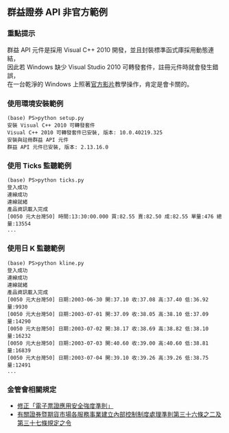 ## 群益證券 API 非官方範例

### 重點提示

群益 API 元件是採用 Visual C++ 2010 開發，並且封裝標準函式庫採用動態連結，  
因此若 Windows 缺少 Visual Studio 2010 可轉發套件，註冊元件時就會發生錯誤，  
在一台乾淨的 Windows 上照著[官方影片](https://www.youtube.com/watch?v=OgNjvXuBaoI)教學操作，肯定是會卡關的。

### 使用環境安裝範例
```
(base) PS>python setup.py
安裝 Visual C++ 2010 可轉發套件
Visual C++ 2010 可轉發套件已安裝, 版本: 10.0.40219.325
安裝與註冊群益 API 元件
群益 API 元件已安裝, 版本: 2.13.16.0
```

### 使用 Ticks 監聽範例

```
(base) PS>python ticks.py
登入成功
連線成功
連線就緒
產品資訊載入完成
[0050 元大台灣50] 時間:13:30:00.000 買:82.55 賣:82.50 成:82.55 單量:476 總量:13554
...
```

### 使用日 K 監聽範例

```
(base) PS>python kline.py
登入成功
連線成功
連線就緒
產品資訊載入完成
[0050 元大台灣50] 日期:2003-06-30 開:37.10 收:37.08 高:37.40 低:36.92 量:9930
[0050 元大台灣50] 日期:2003-07-01 開:37.09 收:38.05 高:38.10 低:37.09 量:14290
[0050 元大台灣50] 日期:2003-07-02 開:38.17 收:38.69 高:38.82 低:38.10 量:16232
[0050 元大台灣50] 日期:2003-07-03 開:40.60 收:39.00 高:40.60 低:38.81 量:16839
[0050 元大台灣50] 日期:2003-07-04 開:39.10 收:39.26 高:39.26 低:38.75 量:12491
...
```

### 金管會相關規定
* [修正「電子票證應用安全強度準則」](http://law.fsc.gov.tw/law/NewsContent.aspx?id=6292)
* [有關證券暨期貨市場各服務事業建立內部控制制度處理準則第三十六條之二及第三十七條規定之令](http://law.fsc.gov.tw/law/LawContent.aspx?id=GL002440)
